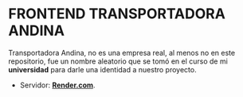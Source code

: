 # FRONTEND TRANSPORTADORA ANDINA

Transportadora Andina, no es una empresa real, al menos no en este repositorio, fue un nombre aleatorio que se tomó en el curso de mi **universidad** para darle una identidad a nuestro proyecto. 

- Servidor: **[Render.com](https://srm-ta.onrender.com/)**.
